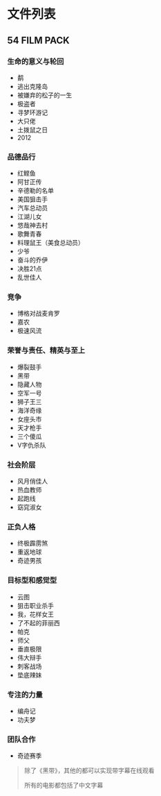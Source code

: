 # 文件列表

## 54 FILM PACK

### 生命的意义与轮回

* 鹬
* 逃出克隆岛
* 被嫌弃的松子的一生
* 极盗者
* 寻梦环游记
* 大只佬
* 土拨鼠之日
* 2012

### 品德品行

* 红鲣鱼
* 阿甘正传
* 辛德勒的名单
* 美国狙击手
* 汽车总动员
* 江湖儿女
* 悠哉神去村
* 歌舞青春
* 料理鼠王（美食总动员）
* 少爷
* 奋斗的乔伊
* 决胜21点
* 乱世佳人

### 竞争

* 博格对战麦肯罗
* 嘉农
* 极速风流

### 荣誉与责任、精英与至上

* 爆裂鼓手
* 黑带
* 隐藏人物
* 空军一号
* 狮子王三
* 海洋奇缘
* 女座头市
* 天才枪手
* 三个傻瓜
* V字仇杀队

### 社会阶层

* 风月俏佳人
* 热血教师
* 起跑线
* 窈窕淑女

### 正负人格

* 终极霹雳煞
* 重返地球
* 奇迹男孩

### 目标型和感觉型

* 云图
* 狙击职业杀手
* 我，花样女王
* 了不起的菲丽西
* 帕克
* 师父
* 垂直极限
* 伟大辩手
* 刺客战场
* 垫底辣妹

### 专注的力量

* 编舟记
* 功夫梦

### 团队合作

* 奇迹赛季

> 除了《黑带》，其他的都可以实现带字幕在线观看
>
> 所有的电影都包括了中文字幕